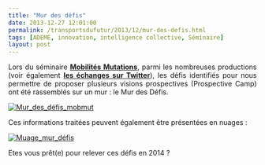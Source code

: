 ```yaml
---
title: "Mur des défis"
date: 2013-12-27 12:01:00
permalink: /transportsdufutur/2013/12/mur-des-defis.html
tags: [ADEME, innovation, intelligence collective, Séminaire]
layout: post
---
```


<p style="text-align: justify">Lors du séminaire <a href="https://gabrielplassat.github.io/transportsdufutur/2013/12/rien-dans-lunivers-ne-saurait-resister-a-un-nombre-suffisamment-grand-dintelligences-groupees-et-org-1.html" target="_blank"><strong>Mobilités Mutations</strong></a>, parmi les nombreuses productions (voir également <a href="https://gabrielplassat.github.io/transportsdufutur/2013/12/tweet-feed-back-du-seminaire-mobilites-mutations.html" target="_blank"><strong>les échanges sur Twitter</strong></a>), les défis identifiés pour nous permettre de proposer plusieurs visions prospectives (Prospective Camp) ont été rassemblés sur un mur : le Mur des Défis.</p> <p><a class="asset-img-link" href="https://gabrielplassat.github.io/transportsdufutur/wp-content/uploads/sites/6/old/6a0120a66d2ad4970b019b03bda533970d-pi.jpg"><img alt="Mur_des_défis_mobmut" border="0" class="asset  asset-image at-xid-6a0120a66d2ad4970b019b03bda533970d image-full img-responsive" src="/wp-content/uploads/sites/6/old/6a0120a66d2ad4970b019b03bda533970d-800wi.jpg" title="Mur_des_défis_mobmut" /></a></p> <p>Ces informations traitées peuvent également être présentées en nuages :</p> <p><a class="asset-img-link" href="https://gabrielplassat.github.io/transportsdufutur/wp-content/uploads/sites/6/old/6a0120a66d2ad4970b019b03bce738970c-pi.jpg" target="_blank" title="http://www.wordle.net/show/wrdl/7415567/Mur"><img alt="Muage_mur_défis" border="0" class="asset  asset-image at-xid-6a0120a66d2ad4970b019b03bce738970c image-full img-responsive" src="/wp-content/uploads/sites/6/old/6a0120a66d2ad4970b019b03bce738970c-800wi.jpg" title="Muage_mur_défis" /></a></p> <p>Etes vous prêt(e) pour relever ces défis en 2014 ?</p>
